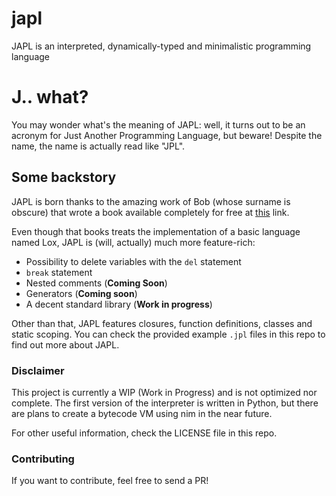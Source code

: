 # japl
JAPL is an interpreted, dynamically-typed and minimalistic programming language

# J.. what?

You may wonder what's the meaning of JAPL: well, it turns out to be an acronym
for Just Another Programming Language, but beware! Despite the name, the name is actually read like "JPL".

## Some backstory

JAPL is born thanks to the amazing work of Bob (whose surname is obscure) that wrote a book available completely for free
at [this](https://craftinginterprerers.com) link.

Even though that books treats the implementation of a basic language named Lox, JAPL is (will, actually) much more feature-rich:

- Possibility to delete variables with the `del` statement
- `break` statement
- Nested comments (__Coming Soon__)
- Generators (__Coming soon__)
- A decent standard library (__Work in progress__)

Other than that, JAPL features closures, function definitions, classes and static scoping. You can check
the provided example `.jpl` files in this repo to find out more about JAPL.

### Disclaimer

This project is currently a WIP (Work in Progress) and is not optimized nor complete.
The first version of the interpreter is written in Python, but there are plans to create a bytecode VM using nim in the near future.

For other useful information, check the LICENSE file in this repo.

### Contributing

If you want to contribute, feel free to send a PR!
